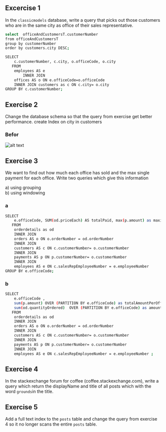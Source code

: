 
## Excercise 1

In the `classicmodels` database, write a query that picks out those customers who are in the same city as office of their sales representative.

```sh
select  officeAndCustomersT.customerNumber
from officeAndCustomersT
group by customerNumber
order by customers.city DESC;

SELECT 
    c.customerNumber, c.city, o.officeCode, o.city
   FROM
    employees AS e
        INNER JOIN
    offices AS o ON e.officeCode=o.officeCode
    INNER JOIN customers as c ON c.city= o.city
GROUP BY c.customerNumber;
```


## Exercise 2
Change the database schema so that the query from exercise get better performance. 
create Index on city in customers

### Befor 
![alt text]()

## Exercise 3
We want to find out how much each office has sold and the max single payment for each office. Write two queries which give this information

a) using grouping<br>
b) using windowing

### a
```sh
SELECT 
    e.officeCode, SUM(od.priceEach) AS totalPaid, max(p.amount) as maximumPrice
   FROM
    orderdetails as od
    INNER JOIN
    orders AS o ON o.orderNumber = od.orderNumber
    INNER JOIN  
    customers AS c ON c.customerNumber= o.customerNumber
    INNER JOIN
    payments AS p ON p.customerNumber= o.customerNumber
    INNER JOIN
    employees AS e ON c.salesRepEmployeeNumber = e.employeeNumber   
GROUP BY e.officeCode;
```
### b
```sh
SELECT 
    e.officeCode ,  
    sum(p.amount) OVER (PARTITION BY e.officeCode) as totalAmountPerOffice,
    sum(od.quantityOrdered)  OVER (PARTITION BY e.officeCode) as amountOFOrder
   FROM
    orderdetails as od
    INNER JOIN
    orders AS o ON o.orderNumber = od.orderNumber
    INNER JOIN  
    customers AS c ON c.customerNumber= o.customerNumber
    INNER JOIN
    payments AS p ON p.customerNumber= o.customerNumber
    INNER JOIN
    employees AS e ON c.salesRepEmployeeNumber = e.employeeNumber ;  
```

## Exercise 4
In the stackexchange forum for coffee (coffee.stackexchange.com), write a query which return the displayName and title of all posts which with the word `grounds`in the title.



## Exercise 5
Add a full text index to the `posts` table and change the query from exercise 4 so it no longer scans the entire `posts` table. 


